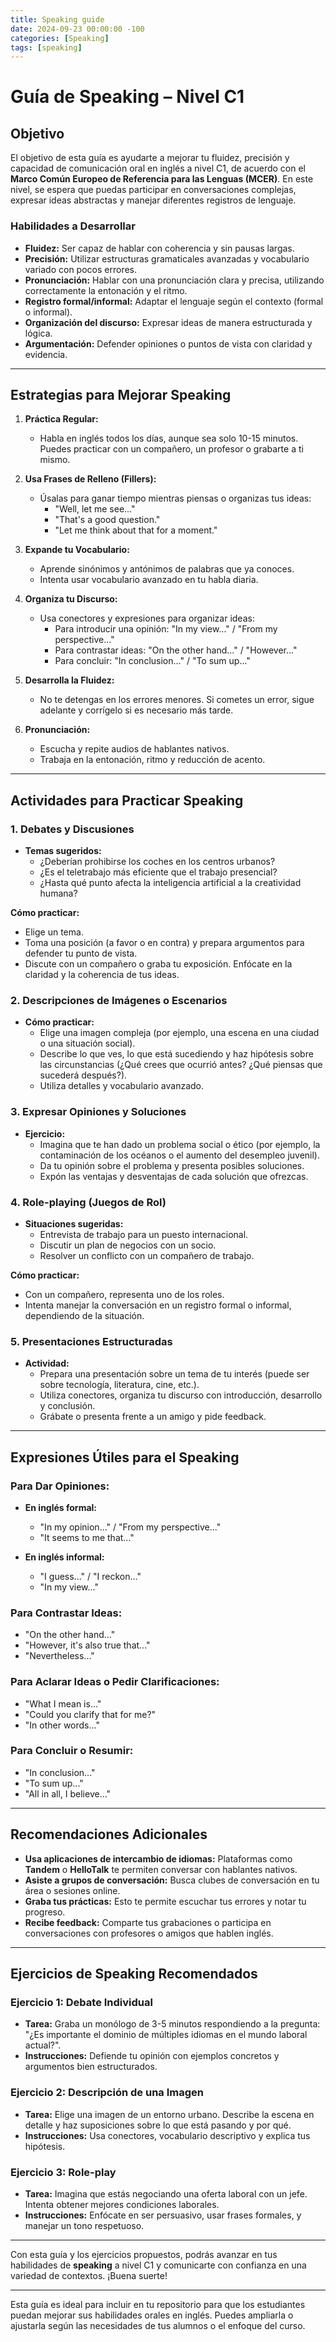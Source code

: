 ```yaml
---
title: Speaking guide
date: 2024-09-23 00:00:00 -100
categories: [Speaking]
tags: [speaking]
---
```


# Guía de Speaking – Nivel C1

## Objetivo

El objetivo de esta guía es ayudarte a mejorar tu fluidez, precisión y capacidad de comunicación oral en inglés a nivel C1, de acuerdo con el **Marco Común Europeo de Referencia para las Lenguas (MCER)**. En este nivel, se espera que puedas participar en conversaciones complejas, expresar ideas abstractas y manejar diferentes registros de lenguaje.

### Habilidades a Desarrollar

-   **Fluidez:** Ser capaz de hablar con coherencia y sin pausas largas.
-   **Precisión:** Utilizar estructuras gramaticales avanzadas y vocabulario variado con pocos errores.
-   **Pronunciación:** Hablar con una pronunciación clara y precisa, utilizando correctamente la entonación y el ritmo.
-   **Registro formal/informal:** Adaptar el lenguaje según el contexto (formal o informal).
-   **Organización del discurso:** Expresar ideas de manera estructurada y lógica.
-   **Argumentación:** Defender opiniones o puntos de vista con claridad y evidencia.

---

## Estrategias para Mejorar Speaking

1. **Práctica Regular:**
    - Habla en inglés todos los días, aunque sea solo 10-15 minutos. Puedes practicar con un compañero, un profesor o grabarte a ti mismo.
2. **Usa Frases de Relleno (Fillers):**

    - Úsalas para ganar tiempo mientras piensas o organizas tus ideas:
        - "Well, let me see..."
        - "That's a good question."
        - "Let me think about that for a moment."

3. **Expande tu Vocabulario:**

    - Aprende sinónimos y antónimos de palabras que ya conoces.
    - Intenta usar vocabulario avanzado en tu habla diaria.

4. **Organiza tu Discurso:**

    - Usa conectores y expresiones para organizar ideas:
        - Para introducir una opinión: "In my view..." / "From my perspective..."
        - Para contrastar ideas: "On the other hand..." / "However..."
        - Para concluir: "In conclusion..." / "To sum up..."

5. **Desarrolla la Fluidez:**

    - No te detengas en los errores menores. Si cometes un error, sigue adelante y corrígelo si es necesario más tarde.

6. **Pronunciación:**
    - Escucha y repite audios de hablantes nativos.
    - Trabaja en la entonación, ritmo y reducción de acento.

---

## Actividades para Practicar Speaking

### 1. **Debates y Discusiones**

-   **Temas sugeridos:**
    -   ¿Deberían prohibirse los coches en los centros urbanos?
    -   ¿Es el teletrabajo más eficiente que el trabajo presencial?
    -   ¿Hasta qué punto afecta la inteligencia artificial a la creatividad humana?

**Cómo practicar:**

-   Elige un tema.
-   Toma una posición (a favor o en contra) y prepara argumentos para defender tu punto de vista.
-   Discute con un compañero o graba tu exposición. Enfócate en la claridad y la coherencia de tus ideas.

### 2. **Descripciones de Imágenes o Escenarios**

-   **Cómo practicar:**
    -   Elige una imagen compleja (por ejemplo, una escena en una ciudad o una situación social).
    -   Describe lo que ves, lo que está sucediendo y haz hipótesis sobre las circunstancias (¿Qué crees que ocurrió antes? ¿Qué piensas que sucederá después?).
    -   Utiliza detalles y vocabulario avanzado.

### 3. **Expresar Opiniones y Soluciones**

-   **Ejercicio:**
    -   Imagina que te han dado un problema social o ético (por ejemplo, la contaminación de los océanos o el aumento del desempleo juvenil).
    -   Da tu opinión sobre el problema y presenta posibles soluciones.
    -   Expón las ventajas y desventajas de cada solución que ofrezcas.

### 4. **Role-playing (Juegos de Rol)**

-   **Situaciones sugeridas:**
    -   Entrevista de trabajo para un puesto internacional.
    -   Discutir un plan de negocios con un socio.
    -   Resolver un conflicto con un compañero de trabajo.

**Cómo practicar:**

-   Con un compañero, representa uno de los roles.
-   Intenta manejar la conversación en un registro formal o informal, dependiendo de la situación.

### 5. **Presentaciones Estructuradas**

-   **Actividad:**
    -   Prepara una presentación sobre un tema de tu interés (puede ser sobre tecnología, literatura, cine, etc.).
    -   Utiliza conectores, organiza tu discurso con introducción, desarrollo y conclusión.
    -   Grábate o presenta frente a un amigo y pide feedback.

---

## Expresiones Útiles para el Speaking

### Para Dar Opiniones:

-   **En inglés formal:**

    -   "In my opinion..." / "From my perspective..."
    -   "It seems to me that..."

-   **En inglés informal:**
    -   "I guess..." / "I reckon..."
    -   "In my view..."

### Para Contrastar Ideas:

-   "On the other hand..."
-   "However, it's also true that..."
-   "Nevertheless..."

### Para Aclarar Ideas o Pedir Clarificaciones:

-   "What I mean is..."
-   "Could you clarify that for me?"
-   "In other words..."

### Para Concluir o Resumir:

-   "In conclusion..."
-   "To sum up..."
-   "All in all, I believe..."

---

## Recomendaciones Adicionales

-   **Usa aplicaciones de intercambio de idiomas:** Plataformas como **Tandem** o **HelloTalk** te permiten conversar con hablantes nativos.
-   **Asiste a grupos de conversación:** Busca clubes de conversación en tu área o sesiones online.
-   **Graba tus prácticas:** Esto te permite escuchar tus errores y notar tu progreso.
-   **Recibe feedback:** Comparte tus grabaciones o participa en conversaciones con profesores o amigos que hablen inglés.

---

## Ejercicios de Speaking Recomendados

### Ejercicio 1: Debate Individual

-   **Tarea:** Graba un monólogo de 3-5 minutos respondiendo a la pregunta: "¿Es importante el dominio de múltiples idiomas en el mundo laboral actual?".
-   **Instrucciones:** Defiende tu opinión con ejemplos concretos y argumentos bien estructurados.

### Ejercicio 2: Descripción de una Imagen

-   **Tarea:** Elige una imagen de un entorno urbano. Describe la escena en detalle y haz suposiciones sobre lo que está pasando y por qué.
-   **Instrucciones:** Usa conectores, vocabulario descriptivo y explica tus hipótesis.

### Ejercicio 3: Role-play

-   **Tarea:** Imagina que estás negociando una oferta laboral con un jefe. Intenta obtener mejores condiciones laborales.
-   **Instrucciones:** Enfócate en ser persuasivo, usar frases formales, y manejar un tono respetuoso.

---

Con esta guía y los ejercicios propuestos, podrás avanzar en tus habilidades de **speaking** a nivel C1 y comunicarte con confianza en una variedad de contextos. ¡Buena suerte!

---

Esta guía es ideal para incluir en tu repositorio para que los estudiantes puedan mejorar sus habilidades orales en inglés. Puedes ampliarla o ajustarla según las necesidades de tus alumnos o el enfoque del curso.
